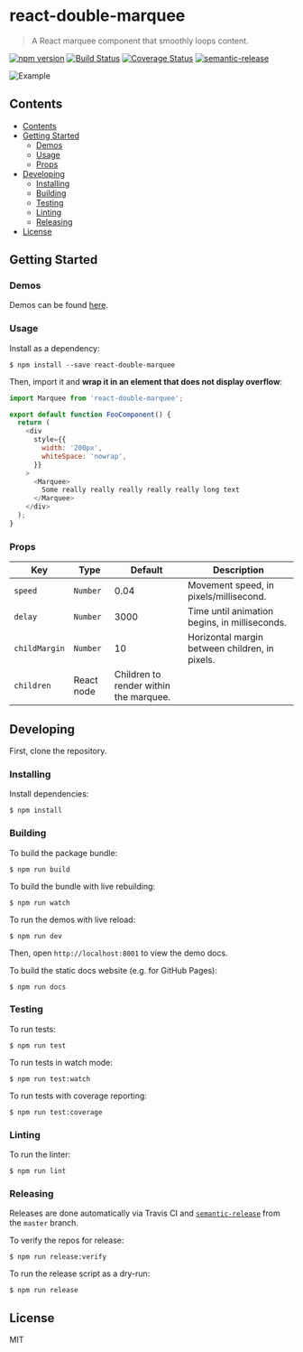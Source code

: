# react-double-marquee
> A React marquee component that smoothly loops content.

[![npm version](https://badge.fury.io/js/react-double-marquee.svg)](https://badge.fury.io/js/react-double-marquee)
[![Build Status](https://travis-ci.org/cdtinney/react-double-marquee.svg?branch=master)](https://travis-ci.org/cdtinney/react-double-marquee)
[![Coverage Status](https://coveralls.io/repos/github/cdtinney/react-double-marquee/badge.svg?branch=master)](https://coveralls.io/github/cdtinney/react-double-marquee?branch=master)
[![semantic-release](https://img.shields.io/badge/%20%20%F0%9F%93%A6%F0%9F%9A%80-semantic--release-e10079.svg)](https://github.com/semantic-release/semantic-release)

![Example](https://raw.githubusercontent.com/cdtinney/react-double-marquee/master/docs/static/example.gif)

## Contents

- [Contents](#contents)
- [Getting Started](#getting-started)
  - [Demos](#demos)
  - [Usage](#usage)
  - [Props](#props)
- [Developing](#developing)
  - [Installing](#installing)
  - [Building](#building)
  - [Testing](#testing)
  - [Linting](#linting)
  - [Releasing](#releasing)
- [License](#license)

## Getting Started

### Demos

Demos can be found [here](https://cdtinney.github.io/react-double-marquee/).

### Usage

Install as a dependency:

```
$ npm install --save react-double-marquee
```

Then, import it and **wrap it in an element that does not display overflow**:

```js
import Marquee from 'react-double-marquee';

export default function FooComponent() {
  return (
    <div
      style={{
        width: '200px',
        whiteSpace: 'nowrap',
      }}
    >
      <Marquee>
        Some really really really really really long text
      </Marquee>
    </div>
  );
}
```

### Props

| Key | Type | Default | Description |
| - | - | - | - |
| `speed` | `Number` | 0.04 | Movement speed, in pixels/millisecond. |
| `delay` | `Number` | 3000 | Time until animation begins, in milliseconds. |
| `childMargin` | `Number` | 10 | Horizontal margin between children, in pixels. |
| `children` | React node | Children to render within the marquee. | 

## Developing

First, clone the repository.

### Installing

Install dependencies:

```
$ npm install
```

### Building

To build the package bundle:

```
$ npm run build
```

To build the bundle with live rebuilding:

```
$ npm run watch
```

To run the demos with live reload:

```
$ npm run dev
```

Then, open `http://localhost:8001` to view the demo docs.

To build the static docs website (e.g. for GitHub Pages):

```
$ npm run docs
```

### Testing

To run tests:

```
$ npm run test
```

To run tests in watch mode:

```
$ npm run test:watch
```

To run tests with coverage reporting:

```
$ npm run test:coverage
```

### Linting

To run the linter:

```
$ npm run lint
```

### Releasing

Releases are done automatically via Travis CI and [`semantic-release`](https://github.com/semantic-release/semantic-release)
from the `master` branch.

To verify the repos for release:

```
$ npm run release:verify
```

To run the release script as a dry-run:

```
$ npm run release
```

## License

MIT
